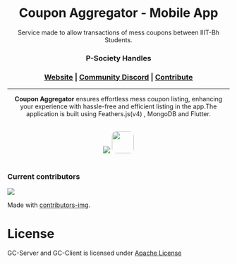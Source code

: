 <h1 align="center">
      Coupon Aggregator - Mobile App
	<br>
</h1>


<div align="center">
Service made to allow transactions of mess coupons between IIIT-Bh Students.

<h3>P-Society Handles</h3>
<h3 align="center">
	<a href="https://dev-psoc.netlify.app/">Website</a>
	<span> | </span>
	<a href="https://discord.gg/UhmKJGMnan">Community Discord</a>
	<span> | </span>
	<a href="https://github.com/p-society/gc-server/blob/main/docs/CONTRIBUTING.md">Contribute</a>
</h3>

</div>

----------------------------------------
<div align="center">
  
**Coupon Aggregator** ensures effortless mess coupon listing, enhancing your experience with hassle-free and efficient listing in the app.The application is built using Feathers.js(v4) , MongoDB and Flutter.
</div>
<div align="center">
<br/>
<img src='https://skillicons.dev/icons?i=nodejs,mongodb,flutter' ></img>
<img src='https://github.com/p-society/raag/assets/119437069/5f30138e-fa76-4947-946e-603d2de1550f' width='50' height='50' style='border-radius: 10px;'>

</div>
<br/>


### Current contributors <a name="Current contributors"></a>

<a href="https://github.com/p-society/coupon-aggregator-client/graphs/contributors">
  <img src="https://contributors-img.web.app/image?repo=p-society/coupon-aggregator-client" />
</a>

Made with [contributors-img](https://contributors-img.web.app).

# License <a name="License"></a>

GC-Server and GC-Client is licensed under [Apache License](https://github.com/p-society/coupon-aggregator-client/blob/master/LICENSE)
